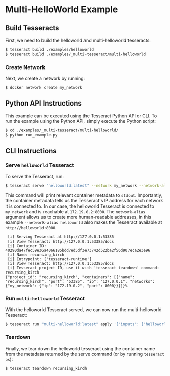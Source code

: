 # Multi-HelloWorld Example

## Build Tesseracts

First, we need to build the helloworld and multi-helloworld tesseracts:

```bash
$ tesseract build ./examples/helloworld
$ tesseract build ./examples/_multi-tesseract/multi-helloworld
```

### Create Network

Next, we create a network by running:

```bash
$ docker network create my_network
```

## Python API Instructions

This example can be executed using the Tesseract Python API or CLI. To run the example using the Python API, simply execute the Python script:

```bash
$ cd ./examples/_multi-tesseract/multi-helloworld/
$ python run_example.py
```

## CLI Instructions

### Serve `helloworld` Tesseract

To serve the Tesseract, run:

```bash
$ tesseract serve "helloworld:latest" --network my_network --network-alias helloworld
```

This command will print relevant container metadata to `stdout`. Importantly, the container metadata tells us the Tesseract's IP address for each network it is connected to. In our case, the helloworld Tesseract is connected to `my_network` and is reachable at `172.19.0.2:8000`. The `network-alias` argument allows us to create more human-readable addresses, in this example `--network-alias helloworld` also makes the Tesseract available at `http://helloworld:8000`.

```
 [i] Serving Tesseract at http://127.0.0.1:53385
 [i] View Tesseract: http://127.0.0.1:53385/docs
 [i] Container ID: 40290da47fec59e36a4066185bdd7ed5df3e73742d522ba2f56d907eca2e3e96
 [i] Name: recursing_kirch
 [i] Entrypoint: ['tesseract-runtime']
 [i] View Tesseract: http://127.0.0.1:53385/docs
 [i] Tesseract project ID, use it with 'tesseract teardown' command: recursing_kirch
{"project_id": "recursing_kirch", "containers": [{"name": "recursing_kirch", "port": "53385", "ip": "127.0.0.1", "networks": {"my_network": {"ip": "172.19.0.2", "port": 8000}}}]}%
```

### Run `multi-helloworld` Tesseract

With the helloworld Tesseract served, we can now run the multi-helloworld Tesseract:

```bash
$ tesseract run "multi-helloworld:latest" apply '{"inputs": {"helloworld_tesseract_url": "http://helloworld:8000" , "name": "YOU"}}' --network my_network
```

### Teardown

Finally, we tear down the helloworld tesseract using the container name from the metadata returned by the serve command (or by running `tesseract ps`):

```bash
$ tesseract teardown recursing_kirch
```
